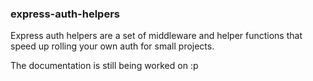 ### express-auth-helpers

Express auth helpers are a set of middleware and helper functions that speed up rolling your own auth for small projects.

The documentation is still being worked on :p
